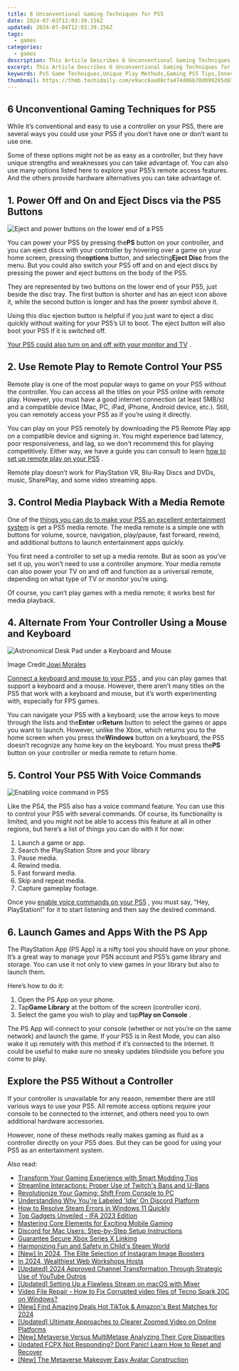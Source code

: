 ```yaml
---
title: 6 Unconventional Gaming Techniques for PS5
date: 2024-07-03T12:03:39.156Z
updated: 2024-07-04T12:03:39.156Z
tags:
  - games
categories:
  - games
description: This Article Describes 6 Unconventional Gaming Techniques for PS5
excerpt: This Article Describes 6 Unconventional Gaming Techniques for PS5
keywords: Ps5 Game Techniques,Unique Play Methods,Gaming PS5 Tips,Innovative Gaming Hacks,Strategic PS5 Games,Alternate PS5 Play,Creative Gaming PS5
thumbnail: https://thmb.techidaily.com/e9acc6aa08cfa474d06b70d099285d874e59f0982ea9c5cdd47970e026d0c0b2.jpg
---
```


## 6 Unconventional Gaming Techniques for PS5

 While it’s conventional and easy to use a controller on your PS5, there are several ways you could use your PS5 if you don’t have one or don’t want to use one.

 Some of these options might not be as easy as a controller, but they have unique strengths and weaknesses you can take advantage of. You can also use many options listed here to explore your PS5’s remote access features. And the others provide hardware alternatives you can take advantage of.

## 1\. Power Off and On and Eject Discs via the PS5 Buttons

![Eject and power buttons on the lower end of a PS5](https://static1.makeuseofimages.com/wordpress/wp-content/uploads/wm/2023/08/eject-and-power-buttons-on-the-lower-end-of-a-ps5.jpg)

 You can power your PS5 by pressing the**PS** button on your controller, and you can eject discs with your controller by hovering over a game on your home screen, pressing the**options** button, and selecting**Eject Disc** from the menu. But you could also switch your PS5 off and on and eject discs by pressing the power and eject buttons on the body of the PS5.

 They are represented by two buttons on the lower end of your PS5, just beside the disc tray. The first button is shorter and has an eject icon above it, while the second button is longer and has the power symbol above it.

 Using this disc ejection button is helpful if you just want to eject a disc quickly without waiting for your PS5’s UI to boot. The eject button will also boot your PS5 if it is switched off.

[Your PS5 could also turn on and off with your monitor and TV](https://www.makeuseof.com/stop-ps5-turning-on-off-with-tv/) .

## 2\. Use Remote Play to Remote Control Your PS5

 Remote play is one of the most popular ways to game on your PS5 without the controller. You can access all the titles on your PS5 online with remote play. However, you must have a good internet connection (at least 5MB/s) and a compatible device (Mac, PC, iPad, iPhone, Android device, etc.). Still, you can remotely access your PS5 as if you’re using it directly.

 You can play on your PS5 remotely by downloading the PS Remote Play app on a compatible device and signing in. You might experience bad latency, poor responsiveness, and lag, so we don’t recommend this for playing competitively. Either way, we have a guide you can consult to learn [how to set up remote play on your PS5](https://www.makeuseof.com/ps5-how-to-set-up-and-use-remote-play/) .

 Remote play doesn’t work for PlayStation VR, Blu-Ray Discs and DVDs, music, SharePlay, and some video streaming apps.

## 3\. Control Media Playback With a Media Remote

 One of the [things you can do to make your PS5 an excellent entertainment system](https://www.makeuseof.com/tips-to-get-the-best-ps5-entertainment-experience/) is get a PS5 media remote. The media remote is a simple one with buttons for volume, source, navigation, play/pause, fast forward, rewind, and additional buttons to launch entertainment apps quickly.

 You first need a controller to set up a media remote. But as soon as you’ve set it up, you won’t need to use a controller anymore. Your media remote can also power your TV on and off and function as a universal remote, depending on what type of TV or monitor you’re using.

 Of course, you can’t play games with a media remote; it works best for media playback.

## 4\. Alternate From Your Controller Using a Mouse and Keyboard

![Astronomical Desk Pad under a Keyboard and Mouse](https://static1.makeuseofimages.com/wordpress/wp-content/uploads/wm/2023/07/astronomical-desk-pad-under-a-keyboard-and-mouse.jpg)

 Image Credit:[Jowi Morales](https://www.makeuseof.com/author/jowi-morales)

[Connect a keyboard and mouse to your PS5](https://www.makeuseof.com/how-to-use-keyboard-mouse-ps5/) , and you can play games that support a keyboard and a mouse. However, there aren’t many titles on the PS5 that work with a keyboard and mouse, but it’s worth experimenting with, especially for FPS games.

 You can navigate your PS5 with a keyboard; use the arrow keys to move through the lists and the**Enter** or**Return** button to select the games or apps you want to launch. However, unlike the Xbox, which returns you to the home screen when you press the**Windows** button on a keyboard, the PS5 doesn’t recognize any home key on the keyboard. You must press the**PS** button on your controller or media remote to return home.

## 5\. Control Your PS5 With Voice Commands

![Enabling voice command in PS5](https://static1.makeuseofimages.com/wordpress/wp-content/uploads/2022/09/ps5-voice-command.JPG)

 Like the PS4, the PS5 also has a voice command feature. You can use this to control your PS5 with several commands. Of course, its functionality is limited, and you might not be able to access this feature at all in other regions, but here’s a list of things you can do with it for now:

1. Launch a game or app.
2. Search the PlayStation Store and your library
3. Pause media.
4. Rewind media.
5. Fast forward media.
6. Skip and repeat media.
7. Capture gameplay footage.

 Once you [enable voice commands on your PS5](https://www.makeuseof.com/how-to-enable-ps5-voice-commands/) , you must say, “Hey, PlayStation!” for it to start listening and then say the desired command.

## 6\. Launch Games and Apps With the PS App

 The PlayStation App (PS App) is a nifty tool you should have on your phone. It’s a great way to manage your PSN account and PS5’s game library and storage. You can use it not only to view games in your library but also to launch them.

Here’s how to do it:

1. Open the PS App on your phone.
2. Tap**Game Library** at the bottom of the screen (controller icon).
3. Select the game you wish to play and tap**Play on Console** .

 The PS App will connect to your console (whether or not you’re on the same network) and launch the game. If your PS5 is in Rest Mode, you can also wake it up remotely with this method if it’s connected to the internet. It could be useful to make sure no sneaky updates blindside you before you come to play.

## Explore the PS5 Without a Controller

 If your controller is unavailable for any reason, remember there are still various ways to use your PS5\. All remote access options require your console to be connected to the internet, and others need you to own additional hardware accessories.

 However, none of these methods really makes gaming as fluid as a controller directly on your PS5 does. But they can be good for using your PS5 as an entertainment system.


<ins class="adsbygoogle"
     style="display:block"
     data-ad-format="autorelaxed"
     data-ad-client="ca-pub-7571918770474297"
     data-ad-slot="1223367746"></ins>



<ins class="adsbygoogle"
     style="display:block"
     data-ad-client="ca-pub-7571918770474297"
     data-ad-slot="8358498916"
     data-ad-format="auto"
     data-full-width-responsive="true"></ins>

<span class="atpl-alsoreadstyle">Also read:</span>
<div><ul>
<li><a href="https://games-able.techidaily.com/transform-your-gaming-experience-with-smart-modding-tips/"><u>Transform Your Gaming Experience with Smart Modding Tips</u></a></li>
<li><a href="https://games-able.techidaily.com/streamline-interactions-proper-use-of-twitchs-bans-and-u-bans/"><u>Streamline Interactions: Proper Use of Twitch's Bans and U-Bans</u></a></li>
<li><a href="https://games-able.techidaily.com/revolutionize-your-gaming-shift-from-console-to-pc/"><u>Revolutionize Your Gaming: Shift From Console to PC</u></a></li>
<li><a href="https://games-able.techidaily.com/understanding-why-youre-labeled-idle-on-discord-platform/"><u>Understanding Why You're Labeled 'Idle' On Discord Platform</u></a></li>
<li><a href="https://games-able.techidaily.com/how-to-resolve-steam-errors-in-windows-11-quickly/"><u>How to Resolve Steam Errors in Windows 11 Quickly</u></a></li>
<li><a href="https://games-able.techidaily.com/top-gadgets-unveiled-ifa-2023-edition/"><u>Top Gadgets Unveiled - IFA 2023 Edition</u></a></li>
<li><a href="https://games-able.techidaily.com/mastering-core-elements-for-exciting-mobile-gaming/"><u>Mastering Core Elements for Exciting Mobile Gaming</u></a></li>
<li><a href="https://games-able.techidaily.com/discord-for-mac-users-step-by-step-setup-instructions/"><u>Discord for Mac Users: Step-by-Step Setup Instructions</u></a></li>
<li><a href="https://games-able.techidaily.com/guarantee-secure-xbox-series-x-linking/"><u>Guarantee Secure Xbox Series X Linking</u></a></li>
<li><a href="https://games-able.techidaily.com/harmonizing-fun-and-safety-in-childs-steam-world/"><u>Harmonizing Fun and Safety in Child's Steam World</u></a></li>
<li><a href="https://instagram-clips.techidaily.com/new-in-2024-the-elite-selection-of-instagram-image-boosters/"><u>[New] In 2024, The Elite Selection of Instagram Image Boosters</u></a></li>
<li><a href="https://facebook-record-videos.techidaily.com/in-2024-wealthiest-web-workshops-hosts/"><u>In 2024, Wealthiest Web Workshops Hosts</u></a></li>
<li><a href="https://youtube-zero.techidaily.com/ed-2024-approved-channel-transformation-through-strategic-use-of-youtube-outros/"><u>[Updated] 2024 Approved  Channel Transformation Through Strategic Use of YouTube Outros</u></a></li>
<li><a href="https://extra-guidance.techidaily.com/updated-setting-up-a-flawless-stream-on-macos-with-mixer/"><u>[Updated] Setting Up a Flawless Stream on macOS with Mixer</u></a></li>
<li><a href="https://techidaily.com/video-file-repair-how-to-fix-corrupted-video-files-of-tecno-spark-20c-on-windows-by-stellar-video-repair-mobile-video-repair/"><u>Video File Repair - How to Fix Corrupted video files of Tecno Spark 20C on Windows?</u></a></li>
<li><a href="https://tiktok-video-recordings.techidaily.com/new-find-amazing-deals-hot-tiktok-and-amazons-best-matches-for-2024/"><u>[New] Find Amazing Deals  Hot TikTok & Amazon's Best Matches for 2024</u></a></li>
<li><a href="https://some-skills.techidaily.com/updated-ultimate-approaches-to-clearer-zoomed-video-on-online-platforms/"><u>[Updated] Ultimate Approaches to Clearer Zoomed Video on Online Platforms</u></a></li>
<li><a href="https://extra-guidance.techidaily.com/new-metaverse-versus-multimetase-analyzing-their-core-disparities/"><u>[New] Metaverse Versus MultiMetase  Analyzing Their Core Disparities</u></a></li>
<li><a href="https://smart-video-creator.techidaily.com/updated-fcpx-not-responding-dont-panic-learn-how-to-reset-and-recover/"><u>Updated FCPX Not Responding? Dont Panic! Learn How to Reset and Recover</u></a></li>
<li><a href="https://some-guidance.techidaily.com/new-the-metaverse-makeover-easy-avatar-construction/"><u>[New] The Metaverse Makeover  Easy Avatar Construction</u></a></li>
</ul></div>
